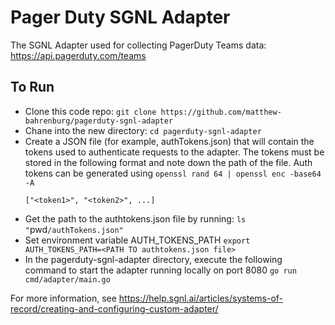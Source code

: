 # Pager Duty SGNL Adapter

The SGNL Adapter used for collecting PagerDuty Teams data: https://api.pagerduty.com/teams

## To Run

- Clone this code repo: `git clone https://github.com/matthew-bahrenburg/pagerduty-sgnl-adapter` 
- Chane into the new directory: `cd pagerduty-sgnl-adapter`
- Create a JSON file (for example, authTokens.json) that will contain the tokens used to authenticate requests to the adapter. The tokens must be stored in the following format and note down the path of the file. Auth tokens can be generated using `openssl rand 64 | openssl enc -base64 -A`
   ```
   ["<token1>", "<token2>", ...]
   ```
- Get the path to the authtokens.json file by running: `ls "`pwd`/authTokens.json"`
- Set environment variable AUTH_TOKENS_PATH `export AUTH_TOKENS_PATH=<PATH TO authtokens.json file>`
- In the pagerduty-sgnl-adapter directory, execute the following command to start the adapter running locally on port 8080 `go run cmd/adapter/main.go`

For more information, see https://help.sgnl.ai/articles/systems-of-record/creating-and-configuring-custom-adapter/

